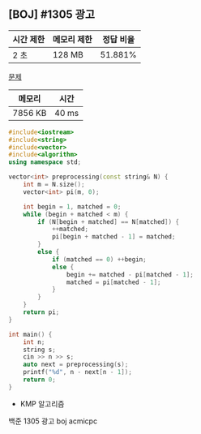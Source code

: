 ## [BOJ] #1305 광고

| 시간 제한 | 메모리 제한 | 정답 비율 |
| --------- | ----------- | --------- |
| 2 초      | 128 MB      | 51.881%   |

[문제](https://www.acmicpc.net/problem/1305)



| 메모리  | 시간  |
| ------- | ----- |
| 7856 KB | 40 ms |

```c++
#include<iostream>
#include<string>
#include<vector>
#include<algorithm>
using namespace std;

vector<int> preprocessing(const string& N) {
	int m = N.size();
	vector<int> pi(m, 0);

	int begin = 1, matched = 0;
	while (begin + matched < m) {
		if (N[begin + matched] == N[matched]) {
			++matched;
			pi[begin + matched - 1] = matched;
		}
		else {
			if (matched == 0) ++begin;
			else {
				begin += matched - pi[matched - 1];
				matched = pi[matched - 1];
			}
		}
	}
	return pi;
}

int main() {
	int n;
	string s;
	cin >> n >> s;
	auto next = preprocessing(s);
	printf("%d", n - next[n - 1]);
	return 0;
}
```

- KMP 알고리즘



백준 1305 광고 boj acmicpc

